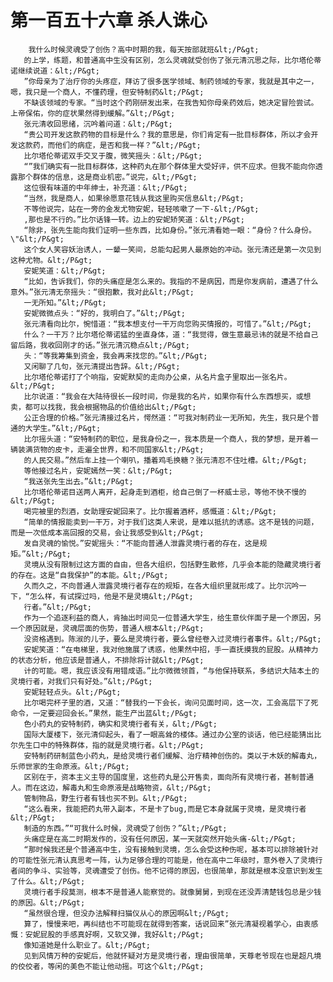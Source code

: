 # 第一百五十六章 杀人诛心
        我什么时候灵魂受了创伤？高中时期的我，每天按部就班&lt;/P&gt;
       的上学，练题，和普通高中生没有区别，怎么灵魂就受创伤了张元清沉思之际，比尔塔伦蒂诺继续说道：&lt;/P&gt;
       ”你母亲为了治疗你的头疼症，拜访了很多医学领域、制药领域的专家，我就是其中之一，嗯，我只是一个商人，不懂药理，但安特制药&lt;/P&gt;
       不缺该领域的专家。“当时这个药刚研发出来，在我告知你母亲药效后，她决定冒险尝试。上帝保佑，你的症状果然得到缓解。”&lt;/P&gt;
       张元清收回思绪，沉吟着问道：&lt;/P&gt;
       “贵公司开发这款药物的目标是什么？我的意思是，你们肯定有一批目标群体，所以才会开发这款药，而他们的病症，是否和我一样？”&lt;/P&gt;
       比尔塔伦蒂诺双手交叉于腹，微笑摇头：&lt;/P&gt;
       “”我们确实有一批目标群体，这种药丸在那个群体里大受好评，供不应求。但我不能向你透露那个群体的信息，这是商业机密。”说完，&lt;/P&gt;
       这位很有味道的中年绅士，补充道：&lt;/P&gt;
       “当然，我是商人，如果徐愿意花钱从我这里购买信息&lt;/P&gt;
       不等他说完，站在一旁的金发尤物安妮，轻轻咳嗽了一下-&lt;/P&gt;
       ,那也是不行的。”比尔话锋一转。边上的安妮矫笑道：&lt;/P&gt;
       “除非，张先生能向我们证明一些东西，比如身份。”张元清看她一眼：“身份？什么身份。\"&lt;/P&gt;
       这个女人笑容妖治诱人，一颦一笑间，总能勾起男人最原始的冲动。张元清还是第一次见到这种尤物。&lt;/P&gt;
       安妮笑道：&lt;/P&gt;
       “比如，告诉我们，你的头痛症是怎么来的。我指的不是病因，而是你发病前，遭遇了什么意外。”张元清无奈摇头：“很抱歉，我对此&lt;/P&gt;
       一无所知。”&lt;/P&gt;
       安妮微微点头：“好的，我明白了。”&lt;/P&gt;
       张元清看向比尔，惋惜道：“我本想支付一干万向您购买情报的，可惜了。”&lt;/P&gt;
       什么？一干万？比尔塔伦蒂诺猛的坐直身体，道：“我觉得，做生意最忌讳的就是不给自己留后路，我收回刚才的话。”张元清沉稳点&lt;/P&gt;
       头：“等我筹集到资金，我会再来找您的。”&lt;/P&gt;
       又闲聊了几句，张元清提出告辞。&lt;/P&gt;
       比尔塔伦蒂诺打了个响指，安妮默契的走向办公桌，从名片盒子里取出一张名片。&lt;/P&gt;
       比尔说道：“我会在大陆待很长一段时间，你是我的名片，如果你有什么东西想买，或想卖，都可以找我，我会根据物品的价值给出&lt;/P&gt;
       公正合理的价格。”张元清接过名片，愕然道：“可我对制药业一无所知，先生，我只是个普通的大学生。”&lt;/P&gt;
       比尔摇头道：“安特制药的职位，是我身份之一，我本质是一个商人，我的梦想，是开着一辆装满货物的皮卡，走遍全世界，和不同国家&lt;/P&gt;
       的人民交易。”然后车上挂一个喇叭，播着鸡毛换糖？张元清忍不住吐槽。&lt;/P&gt;
       等他接过名片，安妮嫣然一笑：&lt;/P&gt;
       “我送张先生出去。”&lt;/P&gt;
       比尔塔伦蒂诺目送两人离开，起身走到酒柜，给自己倒了一杯威士忌，等他不快不慢的&lt;/P&gt;
       喝完被里的烈酒，女助理安妮回来了。比尔握着酒杯，感慨道：&lt;/P&gt;
       “简单的情报能卖到一干万，对于我们这类人来说，是难以抵抗的诱惑。这不是钱的问题，而是一次低成本高回报的交易，会让我感受到&lt;/P&gt;
       发自灵魂的愉悦。”安妮摇头：“不能向普通人泄露灵境行者的存在，这是规矩。”&lt;/P&gt;
       灵境从没有限制过这方面的自由，但各大组织，包括野生散修，几乎会本能的隐藏灵境行者的存在。这是“自我保护”的本能。&lt;/P&gt;
       久而久之，不向普通人泄露灵境行者存在的规矩，在各大组织里就形成了。比尔沉吟一下，“怎么样，有试探过吗，他是不是灵境&lt;/P&gt;
       行者。”&lt;/P&gt;
       作为一个追逐利益的商人，肯抽出时间见一位普通大学生，给生意伙伴面子是一个原因，另一个原因就是，灵魂层面的伤势，普通人根本&lt;/P&gt;
       没资格遇到。陈淑的儿子，要么是灵境行者，要么曾经卷入过灵境行者事件。&lt;/P&gt;
       安妮笑道：“在电梯里，我对他施展了诱惑，他果然中招，手一直抚摸我的屁股。从精神力的状态分析，他应该是普通人，不排除将计就&lt;/P&gt;
       计的可能。嗯，我应该没有用错成语。”比尔微微领首，“与他保持联系，多结识大陆本土的灵境行者，对我们只有好处。”&lt;/P&gt;
       安妮轻轻点头。&lt;/P&gt;
       比尔喝完杯子里的酒，又道：“替我约一下会长，询问见面时间，这一次，工会高层下了死命令，一定要迎回会长。”果然，能生产出蓝&lt;/P&gt;
       色小药丸的安特制药，确实和灵境行者有关，&lt;/P&gt;
       国际大厦楼下，张元清仰起头，看了一眼高耸的楼体。通过办公室的谈话，他已经能猜出比尔先生口中的特殊群体，指的就是灵境行者。&lt;/P&gt;
       安特制药研制蓝色小药丸，是给灵境行者们缓解、治疗精神创伤的。类以于木妖的解毒丸，乐师世家的生命原液。&lt;/P&gt;
       区别在于，资本主义主导的国度里，这些药丸是公开售卖，面向所有灵境行者，甚制普通人。而在这边，解毒丸和生命原液是战略物资，&lt;/P&gt;
       管制物品，野生行者有钱也买不到。&lt;/P&gt;
       “这么看来，我能把药丸带入副本，不是卡了bug,而是它本身就属于灵境，是灵境行者&lt;/P&gt;
       制造的东西。”“可我什么时候，灵魂受了创伤？”&lt;/P&gt;
       头痛症是在高二时期发作的，没有任何原因，某一天就突然开始头痛-&lt;/P&gt;
       “那时候我还是个普通高中生，没有接触到灵境，怎么会受这种伤呢，基本可以排除被针对的可能性张元清认真思考一阵，认为足够合理的可能是，他在高中二年级时，意外卷入了灵境行者间的争斗、实验等，灵魂遭受了创伤。他不记得的原因，也很简单，那就是根本没意识到发生了什么。&lt;/P&gt;
       灵境行者手段莫测，根本不是普通人能察觉的。就像舅舅，到现在还没弄清楚钱包总是少钱的原因。&lt;/P&gt;
       “虽然很合理，但没办法解释扫猫仪从心的原因啊&lt;/P&gt;
       算了，慢慢来吧，再纠结也不可能现在就得到答案，话说回来”张元清凝视着学心，由衷感慨：安妮屁股的手感真好啊，又软又弹，我好&lt;/P&gt;
       像知道她是什么职业了。&lt;/P&gt;
       见到风情万种的安妮后，他就怀疑对方是灵境行者，理由很简单，天尊老爷现在也是超凡境的佼佼者，等闲的美色不能让他动摇。可这个&lt;/P&gt;